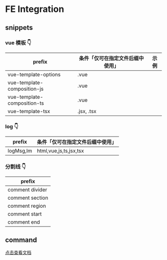 # FE Integration

## snippets

### vue 模板 👇

| prefix                      | 条件「仅可在指定文件后缀中使用」 | 示例 |
| --------------------------- | -------------------------------- | ---- |
| vue-template-options        | .vue                             |
| vue-template-composition-js | .vue                             |
| vue-template-composition-ts | .vue                             |
| vue-template-tsx            | .jsx, .tsx                       |

### log 👇

| prefix    | 条件「仅可在指定文件后缀中使用」 |
| --------- | -------------------------------- |
| logMsg,lm | html,vue,js,ts,jsx,tsx           |

### 分割线 👇

| prefix          |
| --------------- |
| comment divider |
| comment section |
| comment region  |
| comment start   |
| comment end     |

## command

[点击查看文档](https://t-tuan.github.io/utilslib/index.html)
